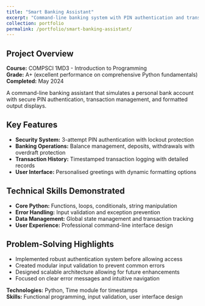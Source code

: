 ```yaml
---
title: "Smart Banking Assistant"
excerpt: "Command-line banking system with PIN authentication and transaction management built in Python"
collection: portfolio
permalink: /portfolio/smart-banking-assistant/
---
```


## Project Overview

**Course:** COMPSCI 1MD3 - Introduction to Programming  
**Grade:** A+ (excellent performance on comprehensive Python fundamentals)  
**Completed:** May 2024

A command-line banking assistant that simulates a personal bank account with secure PIN authentication, transaction management, and formatted output displays.

## Key Features

- **Security System:** 3-attempt PIN authentication with lockout protection
- **Banking Operations:** Balance management, deposits, withdrawals with overdraft protection
- **Transaction History:** Timestamped transaction logging with detailed records
- **User Interface:** Personalised greetings with dynamic formatting options

## Technical Skills Demonstrated

- **Core Python:** Functions, loops, conditionals, string manipulation
- **Error Handling:** Input validation and exception prevention
- **Data Management:** Global state management and transaction tracking
- **User Experience:** Professional command-line interface design

## Problem-Solving Highlights

- Implemented robust authentication system before allowing access
- Created modular input validation to prevent common errors
- Designed scalable architecture allowing for future enhancements
- Focused on clear error messages and intuitive navigation

**Technologies:** Python, Time module for timestamps  
**Skills:** Functional programming, input validation, user interface design
